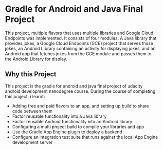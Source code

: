 # Gradle for Android and Java Final Project

This project, multiple flavors that uses multiple libraries and Google Cloud 
Endpoints was implemented. It consists
of four modules. A Java library that provides jokes, a Google Cloud Endpoints
(GCE) project that serves those jokes, an Android Library containing an
activity for displaying jokes, and an Android app that fetches jokes from the
GCE module and passes them to the Android Library for display.

## Why this Project

This project is the gradle for android and java final project of udacity android development
nanodegree course. During the course of completing this project, i learnt:

* Adding free and paid flavors to an app, and setting up build to share code between them
* Factor reusable functionality into a Java library
* Factor reusable Android functionality into an Android library
* Configuring a multi project build to compile your libraries and app
* Use the Gradle App Engine plugin to deploy a backend
* Configure an integration test suite that runs against the local App Engine development server
